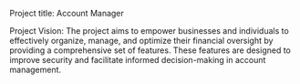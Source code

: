 Project title: Account Manager

Project Vision: The project aims to empower businesses and individuals to effectively organize, manage, and optimize their financial oversight by providing a comprehensive set of features. These features are designed to improve security and facilitate informed decision-making in account management.
